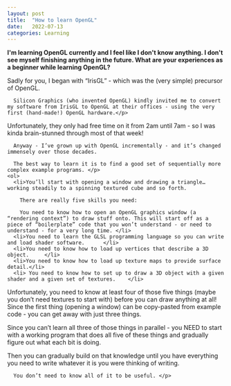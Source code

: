 ```yaml
---
layout: post
title:  "How to learn OpenGL"
date:   2022-07-13
categories: Learning
---
```

<p><strong>I'm learning OpenGL currently and I feel like I don't know anything. I don't see myself finishing anything in the future. What are your experiences as a beginner while learning OpenGL?</strong>
</p>
	<p>Sadly for you, I began with “IrisGL” - which was the (very simple) precursor of OpenGL.
	  
	  Silicon Graphics (who invented OpenGL) kindly invited me to convert my software from IrisGL to OpenGL at their offices - using the very first (hand-made!) OpenGL hardware.</p>
<p> Unfortunately, they only had free time on it from 2am until 7am - so I was kinda brain-stunned through most of that week!
	  
	  Anyway - I’ve grown up with OpenGL incrementally - and it’s changed immensely over those decades.
	  
	  The best way to learn it is to find a good set of sequentially more complex example programs. </p>
	<ol>
	  <li>You’ll start with opening a window and drawing a triangle…working steadily to a spinning textured cube and so forth.
	    
	    There are really five skills you need:
	    
	    You need to know how to open an OpenGL graphics window (a “rendering context”) to draw stuff onto. This will start off as a piece of “boilerplate” code that you won’t understand - or need to understand - for a very long time. </li>
	  <li>You need to learn the GLSL programming language so you can write and load shader software.	  </li>
	  <li>You need to know how to load up vertices that describe a 3D object.	  </li>
	  <li>You need to know how to load up texture maps to provide surface detail.</li>
	  <li> You need to know how to set up to draw a 3D object with a given shader and a given set of textures.	  </li>
</ol>
	<p>Unfortunately, you need to know at least four of those five things (maybe you don’t need textures to start with) before you can draw anything at all! Since the first thing (opening a window) can be copy-pasted from example code - you can get away with just three things.</p>
	<p> Since you can’t learn all three of those things in parallel - you NEED to start with a working program that does all five of these things and gradually figure out what each bit is doing.	  </p>
	<p>Then you can gradually build on that knowledge until you have everything you need to write whatever it is you were thinking of writing.
	  
	  You don’t need to know all of it to be useful. </p>